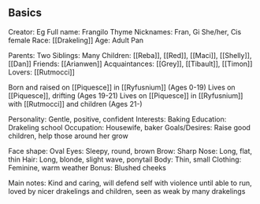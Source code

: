 ## Basics

Creator: Eg
Full name: Frangilo Thyme
Nicknames: Fran, Gi
She/her, Cis female
Race: [[Drakeling]] 
Age: Adult
Pan

Parents: Two
Siblings: Many
Children: [[Reba]], [[Red]], [[Maci]], [[Shelly]], [[Dan]] 
Friends: [[Arianwen]]
Acquaintances: [[Grey]], [[Tibault]], [[Timon]]
Lovers: [[Rutmocci]] 

Born and raised on [[Piquesce]] in [[Ryfusnium]] (Ages 0-19)
Lives on [[Piquesce]], drifting (Ages 19-21)
Lives on [[Piquesce]] in [[Ryfusnium]] with [[Rutmocci]] and children (Ages 21-)

Personality: Gentle, positive, confident
Interests: Baking
Education: Drakeling school
Occupation: Housewife, baker
Goals/Desires: Raise good children, help those around her grow

Face shape: Oval
Eyes: Sleepy, round, brown
Brow: Sharp
Nose: Long, flat, thin
Hair: Long, blonde, slight wave, ponytail
Body: Thin, small
Clothing: Feminine, warm weather
Bonus: Blushed cheeks

Main notes: Kind and caring, will defend self with violence until able to run, loved by nicer drakelings and children, seen as weak by many drakelings

